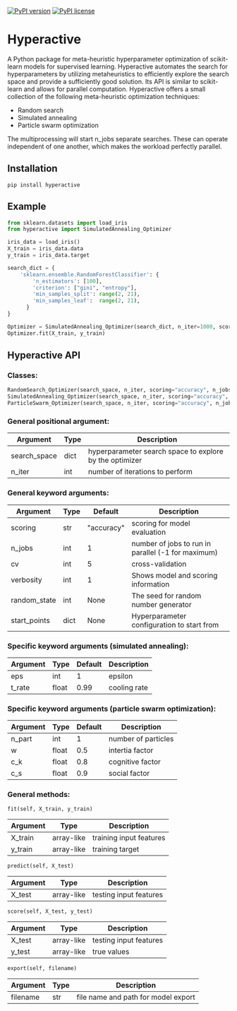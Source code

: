 [![PyPI version](https://img.shields.io/pypi/v/hyperactive.svg)](https://pypi.python.org/pypi/hyperactive)
[![PyPI license](https://img.shields.io/pypi/l/hyperactive.svg)](https://github.com/SimonBlanke/hyperactive/blob/master/LICENSE)


# Hyperactive
A Python package for meta-heuristic hyperparameter optimization of scikit-learn models for supervised learning. Hyperactive automates the search for hyperparameters by utilizing metaheuristics to efficiently explore the search space and provide a sufficiently good solution. Its API is similar to scikit-learn and allows for parallel computation. Hyperactive offers a small collection of the following meta-heuristic optimization techniques:
  - Random search
  - Simulated annealing
  - Particle swarm optimization

The multiprocessing will start n_jobs separate searches. These can operate independent of one another, which makes the workload perfectly parallel.


## Installation
```console
pip install hyperactive
```


## Example
```python
from sklearn.datasets import load_iris
from hyperactive import SimulatedAnnealing_Optimizer

iris_data = load_iris()
X_train = iris_data.data
y_train = iris_data.target

search_dict = {
    'sklearn.ensemble.RandomForestClassifier': {
        'n_estimators': [100],
        'criterion': ["gini", "entropy"],
        'min_samples_split': range(2, 21),
        'min_samples_leaf':  range(2, 21),
      }
}

Optimizer = SimulatedAnnealing_Optimizer(search_dict, n_iter=1000, scoring='accuracy', n_jobs=2)
Optimizer.fit(X_train, y_train)
```


## Hyperactive API

### Classes:
```python
RandomSearch_Optimizer(search_space, n_iter, scoring="accuracy", n_jobs=1, cv=5, verbosity=1, random_state=None, start_points=None)
SimulatedAnnealing_Optimizer(search_space, n_iter, scoring="accuracy", n_jobs=1, cv=5, verbosity=1, random_state=None, start_points=None, eps=1, t_rate=0.99)
ParticleSwarm_Optimizer(search_space, n_iter, scoring="accuracy", n_jobs=1, cv=5, verbosity=1, random_state=None, start_points=None, n_part=1, w=0.5, c_k=0.5, c_s=0.9)
```

### General positional argument:

| Argument | Type | Description |
| ------ | ------ | ------ |
| search_space  | dict | hyperparameter search space to explore by the optimizer |
| n_iter | int | number of iterations to perform |

### General keyword arguments:

| Argument | Type | Default | Description |
| ------ | ------ | ------ | ------ |
| scoring  | str | "accuracy" | scoring for model evaluation |
| n_jobs | int | 1 | number of jobs to run in parallel (-1 for maximum) |
| cv | int | 5 | cross-validation |
| verbosity | int | 1 | Shows model and scoring information |
| random_state | int | None | The seed for random number generator |
| start_points | dict | None | Hyperparameter configuration to start from |

### Specific keyword arguments (simulated annealing):

| Argument | Type | Default | Description |
| ------ | ------ | ------ | ------ |
| eps  | int | 1 | epsilon |
| t_rate | float | 0.99 | cooling rate  |

### Specific keyword arguments (particle swarm optimization):

| Argument | Type | Default | Description |
| ------ | ------ | ------ | ------ |
| n_part  | int | 1 | number of particles |
| w | float | 0.5 | intertia factor |
| c_k | float | 0.8 | cognitive factor |
| c_s | float | 0.9 | social factor |

### General methods:
```
fit(self, X_train, y_train)
```
| Argument | Type | Description |
| ------ | ------ | ------ |
| X_train  | array-like | training input features |
| y_train | array-like | training target |

```
predict(self, X_test)
```
| Argument | Type | Description |
| ------ | ------ | ------ |
| X_test  | array-like | testing input features |

```
score(self, X_test, y_test)
```
| Argument | Type | Description |
| ------ | ------ | ------ |
| X_test  | array-like | testing input features |
| y_test | array-like | true values |

```
export(self, filename)
```
| Argument | Type | Description |
| ------ | ------ | ------ |
| filename  | str | file name and path for model export |
